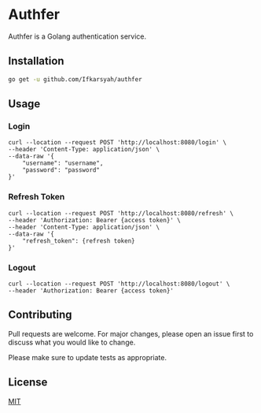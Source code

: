 # Authfer

Authfer is a Golang authentication service.

## Installation

```bash
go get -u github.com/Ifkarsyah/authfer
```

## Usage

### Login
```curl
curl --location --request POST 'http://localhost:8080/login' \
--header 'Content-Type: application/json' \
--data-raw '{
	"username": "username",
	"password": "password"
}'
```

### Refresh Token
```curl
curl --location --request POST 'http://localhost:8080/refresh' \
--header 'Authorization: Bearer {access token}' \
--header 'Content-Type: application/json' \
--data-raw '{
	"refresh_token": {refresh token}
}'
```

### Logout
```curl
curl --location --request POST 'http://localhost:8080/logout' \
--header 'Authorization: Bearer {access token}'
```

## Contributing
Pull requests are welcome. For major changes, please open an issue first to discuss what you would like to change.

Please make sure to update tests as appropriate.

## License
[MIT](https://choosealicense.com/licenses/mit/)
